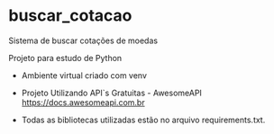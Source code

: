 # buscar_cotacao
Sistema de buscar cotações de moedas

Projeto para estudo de Python
* Ambiente virtual criado com venv

* Projeto Utilizando API`s Gratuitas - AwesomeAPI
https://docs.awesomeapi.com.br

* Todas as bibliotecas utilizadas estão no arquivo requirements.txt.





